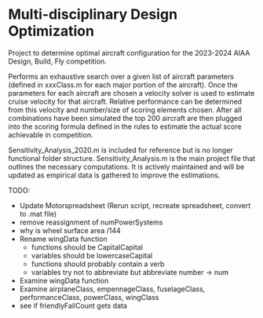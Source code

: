 # Multi-disciplinary Design Optimization
Project to determine optimal aircraft configuration for the 2023-2024 AIAA Design, Build, Fly competition.

Performs an exhaustive search over a given list of aircraft parameters (defined in xxxClass.m for each major portion of the aircraft). Once the parameters for each aircraft are chosen a velocity solver is used to estimate cruise velocity for that aircraft. Relative performance can be determined from this velocity and number/size of scoring elements chosen. After all combinations have been simulated the top 200 aircraft are then plugged into the scoring formula defined in the rules to estimate the actual score achievable in competition.

Sensitivity_Analysis_2020.m is included for reference but is no longer functional folder structure. Sensitivity_Analysis.m is the main project file that outlines the necessary computations. It is actively maintained and will be updated as empirical data is gathered to improve the estimations.

 TODO:
* Update Motorspreadsheet (Rerun script, recreate spreadsheet, convert to .mat file)
* remove reassignment of numPowerSystems
* why is wheel surface area /144
* Rename wingData function
  * functions should be CapitalCapital
  * variables should be lowercaseCapital
  * functions should probably contain a verb
  * variables try not to abbreviate but abbreviate number -> num
* Examine wingData function
* Examine airplaneClass, empennageClass, fuselageClass, performanceClass, powerClass, wingClass
* see if friendlyFailCount gets data